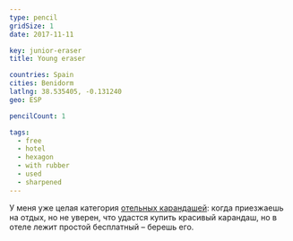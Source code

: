 ```yaml
---
type: pencil
gridSize: 1
date: 2017-11-11

key: junior-eraser
title: Young eraser

countries: Spain
cities: Benidorm
latlng: 38.535405, -0.131240
geo: ESP

pencilCount: 1

tags:
  - free
  - hotel
  - hexagon
  - with rubber
  - used
  - sharpened
---
```


У меня уже целая категория [отельных карандашей](?tag=отельный): когда приезжаешь на отдых, но не уверен, что удастся купить красивый карандаш, но в отеле лежит простой бесплатный – берешь его.
